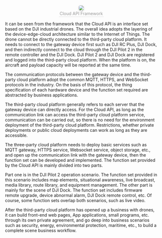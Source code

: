 <center>    <img style="border-radius: 0.3125em;    box-shadow: 0 2px 4px 0 rgba(34,36,38,.12),0 2px 10px 0 rgba(34,36,38,.08);"     src="https://terra-1-g.djicdn.com/84f990b0bbd145e6a3930de0c55d3b2b/admin/doc/db8e9632-a05e-4637-821d-9a4c1fc30d1d.png">    <br>    <div style="color:orange; border-bottom: 1px solid #d9d9d9;    display: inline-block;    color: #999;    padding: 2px;">Cloud API Framework</div> </center>

It can be seen from the framework that the Cloud API is an interface set based on the DJI industrial drones. The overall idea adopts the layering of the device-edge-cloud architecture similar to the Internet of Things. The drone cannot be directly connected to the third-party cloud platform. It needs to connect to the gateway device first such as DJI RC Plus, DJI Dock, and then indirectly connect to the cloud through the DJI Pilot 2 in the remote controller and the DJI Dock. DJI Pilot 2 and DJI Dock are registered and logged into the third-party cloud platform. When the platform is on, the aircraft and payload capacity will be reported at the same time.

The communication protocols between the gateway device and the third-party cloud platform adopt the common MQTT, HTTPS, and WebSocket protocols in the industry. On the basis of this protocol, the thing specification of each hardware device and the function set required are abstracted by business applications.

The third-party cloud platform generally refers to each server that the gateway device can directly access. For the Cloud API, as long as the communication link can access the third-party cloud platform service, communication can be carried out, so there is no need for the environment deployment of the third-party cloud platform. Restrictions, whether private deployments or public cloud deployments can work as long as they are accessible.

The three-party cloud platform needs to deploy basic services such as MQTT gateway, HTTPS service, Websocket service, object storage, etc., and open up the communication link with the gateway device, then the function set can be developed and implemented. The function set provided by the Cloud API is mainly divided into two parts. 

Part one is in the DJI Pilot 2 operation scenario. The function set provided in this scenario includes map elements, situational awareness, live broadcast, media library, route library, and equipment management. The other part is mainly for the scene of DJI Dock. The function set includes firmware remote upgrade, device abnormal alarm, DJI Dock remote control, etc. Of course, some function sets overlap both scenarios, such as live video.

After the third-party cloud platform has opened up a business with drones, it can build front-end web pages, App applications, small programs, etc. through its own private agreement, and go deep into business scenarios such as security, energy, environmental protection, maritime, etc., to build a complete scene business workflow.
